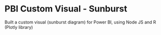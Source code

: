 # PBI Custom Visual - Sunburst
Built a custom visual (sunburst diagram) for Power BI, using Node JS and R (Plotly library)
